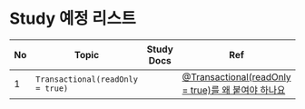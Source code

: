 # Study 예정 리스트

| No |Topic|Study Docs|Ref| Study 여부 |
|----|---|---|---|----------|
| 1  | `Transactional(readOnly = true)`  |   | [@Transactional(readOnly = true)를 왜 붙여야 하나요](https://hungseong.tistory.com/74)  | X        |
